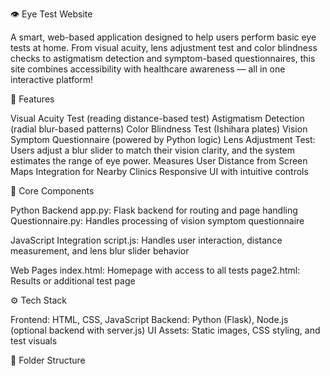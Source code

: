 👁️ Eye Test Website

A smart, web-based application designed to help users perform basic eye tests at home. From visual acuity, lens adjustment test and color blindness checks to astigmatism detection and symptom-based questionnaires, this site combines accessibility with healthcare awareness — all in one interactive platform!

📌 Features

Visual Acuity Test (reading distance-based test)
Astigmatism Detection (radial blur-based patterns)
Color Blindness Test (Ishihara plates)
Vision Symptom Questionnaire (powered by Python logic)
Lens Adjustment Test: Users adjust a blur slider to match their vision clarity, and the system estimates the range of eye power.
Measures User Distance from Screen
Maps Integration for Nearby Clinics
Responsive UI with intuitive controls

🧠 Core Components

Python Backend
app.py: Flask backend for routing and page handling
Questionnaire.py: Handles processing of vision symptom questionnaire

JavaScript Integration
script.js: Handles user interaction, distance measurement, and lens blur slider behavior

Web Pages
index.html: Homepage with access to all tests
page2.html: Results or additional test page

⚙️ Tech Stack

Frontend: HTML, CSS, JavaScript
Backend: Python (Flask), Node.js (optional backend with server.js)
UI Assets: Static images, CSS styling, and test visuals

📂 Folder Structure

